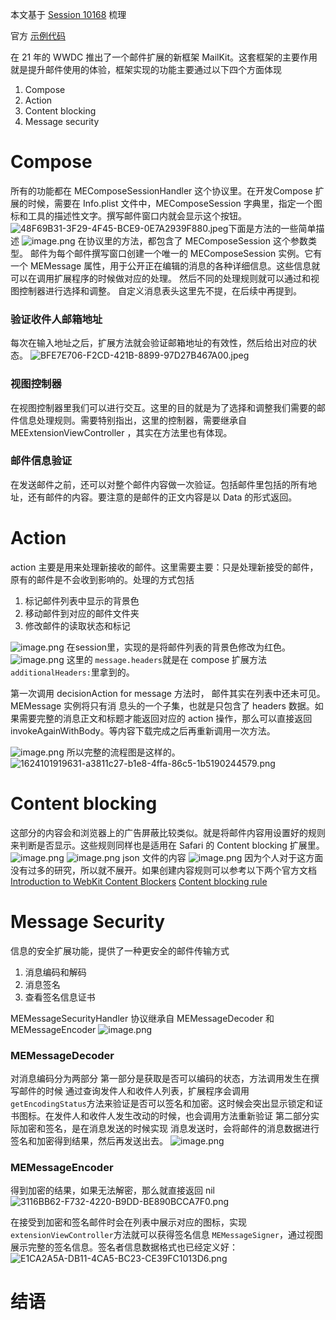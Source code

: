本文基于 [Session 10168](https://developer.apple.com/videos/play/wwdc2021/10168/) 梳理


官方 [示例代码](https://developer.apple.com/documentation/mailkit/build_mail_app_extensions)


在 21 年的 WWDC 推出了一个邮件扩展的新框架 MailKit。这套框架的主要作用就是提升邮件使用的体验，框架实现的功能主要通过以下四个方面体现

1. Compose 
2. Action
3. Content blocking
4. Message security
# Compose
所有的功能都在 MEComposeSessionHandler 这个协议里。在开发Compose 扩展的时候，需要在 Info.plist 文件中，MEComposeSession 字典里，指定一个图标和工具的描述性文字。撰写邮件窗口内就会显示这个按钮。
![48F69B31-3F29-4F45-BCE9-0E7A2939F880.jpeg](https://cdn.nlark.com/yuque/0/2021/jpeg/1274781/1624101039216-8c654915-a332-4261-9843-7039b013b2f0.jpeg#clientId=u6cf89c0b-11e5-4&from=ui&height=435&id=u7c5bb441&margin=%5Bobject%20Object%5D&name=48F69B31-3F29-4F45-BCE9-0E7A2939F880.jpeg&originHeight=869&originWidth=858&originalType=binary&ratio=2&size=79806&status=done&style=none&taskId=ue758a358-9e3a-445d-8f51-8170b28e894&width=429)​
下面是方法的一些简单描述
![image.png](https://cdn.nlark.com/yuque/0/2021/png/1274781/1624089664154-04f97606-cc48-45fa-abdc-99eac68c2792.png#clientId=uede728f9-e3ce-4&from=paste&height=359&id=ufb2a0fd0&margin=%5Bobject%20Object%5D&name=image.png&originHeight=718&originWidth=1414&originalType=binary&ratio=2&size=375502&status=done&style=none&taskId=u15efb591-1e1e-4cc6-a462-93b52c3f5dc&width=707)
在协议里的方法，都包含了 MEComposeSession 这个参数类型。
邮件为每个邮件撰写窗口创建一个唯一的 MEComposeSession 实例。它有一个 MEMessage 属性，用于公开正在编辑的消息的各种详细信息。这些信息就可以在调用扩展程序的时候做对应的处理。
然后不同的处理规则就可以通过和视图控制器进行选择和调整。
自定义消息表头这里先不提，在后续中再提到。
### 验证收件人邮箱地址
每次在输入地址之后，扩展方法就会验证邮箱地址的有效性，然后给出对应的状态。
![BFE7E706-F2CD-421B-8899-97D27B467A00.jpeg](https://cdn.nlark.com/yuque/0/2021/jpeg/1274781/1624101246172-b602fcd3-9390-469b-9d77-ae45b006f0ef.jpeg#clientId=u57db3155-f7d2-4&from=ui&id=uc0f01923&margin=%5Bobject%20Object%5D&name=BFE7E706-F2CD-421B-8899-97D27B467A00.jpeg&originHeight=99&originWidth=781&originalType=binary&ratio=2&size=20706&status=done&style=none&taskId=u20824c36-e241-4290-aa1b-7c8ad377e85)
### 视图控制器
在视图控制器里我们可以进行交互。这里的目的就是为了选择和调整我们需要的邮件信息处理规则。需要特别指出，这里的控制器，需要继承自 MEExtensionViewController ，其实在方法里也有体现。
### 邮件信息验证
在发送邮件之前，还可以对整个邮件内容做一次验证。包括邮件里包括的所有地址，还有邮件的内容。要注意的是邮件的正文内容是以 Data 的形式返回。
​

# Action 
action 主要是用来处理新接收的邮件。这里需要主要：只是处理新接受的邮件，原有的邮件是不会收到影响的。处理的方式包括

1. 标记邮件列表中显示的背景色
2. 移动邮件到对应的邮件文件夹
3. 修改邮件的读取状态和标记

![image.png](https://cdn.nlark.com/yuque/0/2021/png/1274781/1624094248589-ddedee7f-aadb-44b1-b9cb-98a9c83d0594.png#clientId=uede728f9-e3ce-4&from=paste&height=200&id=ua4c09b8a&margin=%5Bobject%20Object%5D&name=image.png&originHeight=400&originWidth=1302&originalType=binary&ratio=2&size=178217&status=done&style=none&taskId=u6a70b913-990c-46dd-93a6-26cd3f8f5f9&width=651)
在session里，实现的是将邮件列表的背景色修改为红色。
![image.png](https://cdn.nlark.com/yuque/0/2021/png/1274781/1624093445848-8c433ae6-2e1e-4b33-9c5e-4fe6c3c9ebe0.png#clientId=uede728f9-e3ce-4&from=drop&id=haS0w&margin=%5Bobject%20Object%5D&name=image.png&originHeight=2048&originWidth=2732&originalType=binary&ratio=2&size=1805892&status=done&style=none&taskId=u47c60d25-8e0f-464e-9bcf-32c89596ed8)
这里的 `message.headers`就是在 compose 扩展方法 `additionalHeaders:`里拿到的。
​

第一次调用 decisionAction for message 方法时， 邮件其实在列表中还未可见。MEMessage 实例将只有消 息头的一个子集，也就是只包含了 headers 数据。如果需要完整的消息正文和标题才能返回对应的 action 操作，那么可以直接返回 invokeAgainWithBody。等内容下载完成之后再重新调用一次方法。
​

![image.png](https://cdn.nlark.com/yuque/0/2021/png/1274781/1624093582648-1f45f330-8358-4988-a935-3744652739cf.png#clientId=uede728f9-e3ce-4&from=paste&height=116&id=u010508fa&margin=%5Bobject%20Object%5D&name=image.png&originHeight=232&originWidth=1842&originalType=binary&ratio=2&size=175045&status=done&style=none&taskId=ud250a408-8bfd-4a8f-9838-e6c7b10a389&width=921)
所以完整的流程图是这样的。
![1624101919631-a3811c27-b1e8-4ffa-86c5-1b5190244579.png](https://cdn.nlark.com/yuque/0/2021/png/1274781/1624101938748-d0866773-49e0-4fc9-8171-86863ced3bfa.png#clientId=u57db3155-f7d2-4&from=drop&id=u06e217f2&margin=%5Bobject%20Object%5D&name=1624101919631-a3811c27-b1e8-4ffa-86c5-1b5190244579.png&originHeight=2048&originWidth=2732&originalType=binary&ratio=2&size=1447358&status=done&style=none&taskId=ub3418f9c-2af9-438a-9384-e2ad9886428)


# Content blocking
这部分的内容会和浏览器上的广告屏蔽比较类似。就是将邮件内容用设置好的规则来判断是否显示。这些规则同样也是适用在 Safari 的 Content blocking 扩展里。
![image.png](https://cdn.nlark.com/yuque/0/2021/png/1274781/1624095548768-24a9c7a4-d85b-4a1d-80c5-6c55c73126d2.png#clientId=uede728f9-e3ce-4&from=drop&id=N6Mnu&margin=%5Bobject%20Object%5D&name=image.png&originHeight=144&originWidth=822&originalType=binary&ratio=2&size=32753&status=done&style=none&taskId=u69554a9e-45f4-442d-99fb-37592f127e1)
![image.png](https://cdn.nlark.com/yuque/0/2021/png/1274781/1624095801816-fca2385a-882a-4216-9038-c1b7e489295e.png#clientId=uede728f9-e3ce-4&from=paste&height=257&id=u95ce877a&margin=%5Bobject%20Object%5D&name=image.png&originHeight=514&originWidth=2116&originalType=binary&ratio=2&size=584248&status=done&style=none&taskId=u49eec36d-78e8-499a-bbd5-486bae7c2d8&width=1058)
json 文件的内容
![image.png](https://cdn.nlark.com/yuque/0/2021/png/1274781/1624095842172-a9f3254f-ead3-43d6-809b-ebf09f37b3df.png#clientId=uede728f9-e3ce-4&from=paste&height=226&id=u8607009e&margin=%5Bobject%20Object%5D&name=image.png&originHeight=452&originWidth=1002&originalType=binary&ratio=2&size=142448&status=done&style=none&taskId=ub23fea70-7b62-4108-abd8-749106aa543&width=501)
因为个人对于这方面没有过多的研究，所以就不展开。如果创建内容规则可以参考以下两个官方文档
[Introduction to WebKit Content Blockers](https://webkit.org/blog/3476/content-blockers-first-look/)
​[Content blocking rule](https://developer.apple.com/documentation/safariservices/creating_a_content_blocker)




# Message Security
信息的安全扩展功能，提供了一种更安全的邮件传输方式

1. 消息编码和解码
2. 消息签名
3. 查看签名信息证书

MEMessageSecurityHandler 协议继承自 MEMessageDecoder 和 MEMessageEncoder 
![image.png](https://cdn.nlark.com/yuque/0/2021/png/1274781/1624098982506-52ade2da-86d5-404b-ac50-6fcc64fd48f6.png#clientId=uede728f9-e3ce-4&from=paste&height=231&id=u181fe425&margin=%5Bobject%20Object%5D&name=image.png&originHeight=462&originWidth=1402&originalType=binary&ratio=2&size=212431&status=done&style=none&taskId=u1a042aa5-ab50-458d-8416-06d9dc179b4&width=701)
### MEMessageDecoder
对消息编码分为两部分
第一部分是获取是否可以编码的状态，方法调用发生在撰写邮件的时候
通过查询发件人和收件人列表，扩展程序会调用 `getEncodingStatus`方法来验证是否可以签名和加密。这时候会突出显示锁定和证书图标。在发件人和收件人发生改动的时候，也会调用方法重新验证
第二部分实际加密和签名，是在消息发送的时候实现
消息发送时，会将邮件的消息数据进行签名和加密得到结果，然后再发送出去。
![image.png](https://cdn.nlark.com/yuque/0/2021/png/1274781/1624098768982-45050ff7-3362-450a-a4fa-9024105cf824.png#clientId=uede728f9-e3ce-4&from=paste&height=164&id=ucc8679f8&margin=%5Bobject%20Object%5D&name=image.png&originHeight=328&originWidth=952&originalType=binary&ratio=2&size=103538&status=done&style=none&taskId=u427e96af-7900-4e0e-95c8-4a8de8382a3&width=476)
### MEMessageEncoder
得到加密的结果，如果无法解密，那么就直接返回 nil
![3116BB62-F732-4220-B9DD-BE890BCCA7F0.png](https://cdn.nlark.com/yuque/0/2021/png/1274781/1624102175140-e2d5b836-f244-4234-9652-0c2e9d464819.png#clientId=u56e1197e-033b-4&from=ui&id=u8116df56&margin=%5Bobject%20Object%5D&name=3116BB62-F732-4220-B9DD-BE890BCCA7F0.png&originHeight=2048&originWidth=2732&originalType=binary&ratio=2&size=2201815&status=done&style=none&taskId=ufe450dd7-e7d7-41b9-bd7e-36efc53c7c7)
​

在接受到加密和签名邮件时会在列表中展示对应的图标，实现 `extensionViewController`方法就可以获得签名信息 `MEMessageSigner`，通过视图展示完整的签名信息。签名者信息数据格式也已经定义好：
![E1CA2A5A-DB11-4CA5-BC23-CE39FC1013D6.png](https://cdn.nlark.com/yuque/0/2021/png/1274781/1624102120632-f3a31daa-09be-4301-8268-645521797990.png#clientId=u56e1197e-033b-4&from=ui&id=u91caa3a0&margin=%5Bobject%20Object%5D&name=E1CA2A5A-DB11-4CA5-BC23-CE39FC1013D6.png&originHeight=2048&originWidth=2732&originalType=binary&ratio=2&size=2255524&status=done&style=none&taskId=u408ee9df-44fb-47bf-ba8d-49cacc09115)
# 结语

